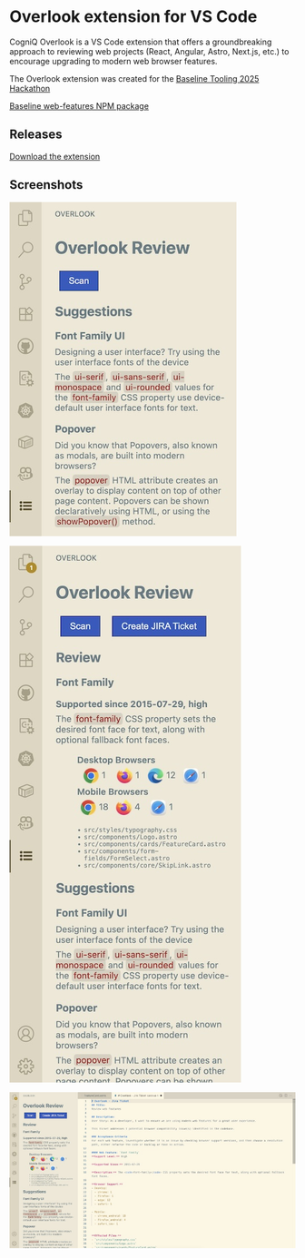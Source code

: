 # Overlook extension for VS Code

CogniQ Overlook is a VS Code extension that offers a groundbreaking approach to reviewing web projects (React, Angular, Astro, Next.js, etc.) to encourage upgrading to modern web browser features.

The Overlook extension was created for the [Baseline Tooling 2025 Hackathon](https://baseline.devpost.com/)

[Baseline web-features NPM package](https://www.npmjs.com/package/web-features)

## Releases

[Download the extension](https://github.com/rudolfolah/hackathon-baseline-overlook/releases/tag/v0.0.1)

## Screenshots
![Screenshot 1](./screenshot1.jpg)

![Screenshot 2](./screenshot2.jpg)

![Screenshot 3](./screenshot3.jpg)
